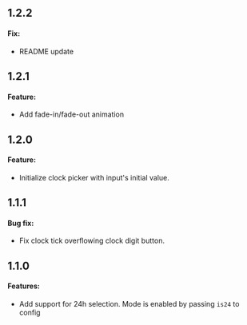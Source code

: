 ## 1.2.2
 
#### Fix:
 * README update
 

## 1.2.1
 
#### Feature:
 * Add fade-in/fade-out animation
 
 
## 1.2.0
 
#### Feature:
 * Initialize clock picker with input's initial value. 
 
## 1.1.1
 
#### Bug fix:
 * Fix clock tick overflowing clock digit button.
 

## 1.1.0 

#### Features:

* Add support for 24h selection. Mode is enabled by passing `is24` to config
 
